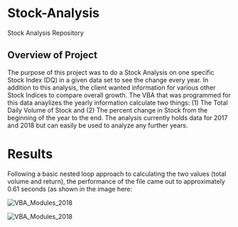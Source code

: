 # Stock-Analysis
Stock Analysis Repository

## Overview of Project
The purpose of this project was to do a Stock Analysis on one specific Stock Index (DQ) in a given data set to see the change every year. In addition to this analysis, the client wanted information for various other Stock Indices to compare overall growth. The VBA that was programmed for this data anaylizes the yearly information calculate two things: (1) The Total Daily Volume of Stock and (2) The percent change in Stock from the beginning of the year to the end. The analysis currently holds data for 2017 and 2018 but can easily be used to analyze any further years.
# Results
Following a basic nested loop approach to calculating the two values (total volume and return), the performance of the file came out to approximately 0.61 seconds (as shown in the image here:

![VBA_Modules_2018](Resources/VBA_Modules_2018.png)


![VBA_Modules_2018](Resources/VBA_Modules_2018.png)
